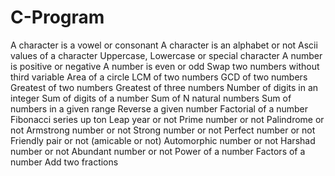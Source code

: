 # C-Program

A character is a vowel or consonant 
A character is an alphabet or not
Ascii values of a character
Uppercase, Lowercase or special character
A number is positive or negative
A number is even or odd
Swap two numbers without third variable
Area of a circle
LCM of two numbers
GCD of two numbers
Greatest of two numbers
Greatest of three numbers
Number of digits in an integer
Sum of digits of a number
Sum of N natural numbers
Sum of numbers in a given range
Reverse a given number
Factorial of a number
Fibonacci series up ton
Leap year or not
Prime number or not
Palindrome or not
Armstrong number or not
Strong number or not
Perfect number or not
Friendly pair or not (amicable or not)
Automorphic number or not
Harshad number or not
Abundant number or not
Power of a number
Factors of a number
Add two fractions
